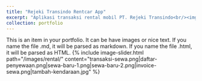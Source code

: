 ```yaml
---
title: "Rejeki Transindo Rentcar App"
excerpt: "Aplikasi transaksi rental mobil PT. Rejeki Transindo<br/><img src='/images/rental/sewa-baru-2.png'>"
collection: portfolio
---
```


This is an item in your portfolio. It can be have images or nice text. If you name the file .md, it will be parsed as markdown. If you name the file .html, it will be parsed as HTML. 
{% include image-slider.html path="/images/rental/" content="transaksi-sewa.png|daftar-penyewaan.png|sewa-baru-1.png|sewa-baru-2.png|invoice-sewa.png|tambah-kendaraan.jpg" %}
